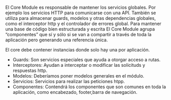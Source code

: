 	
El Core Module es responsable de mantener los servicios globales. Por ejemplo los servicios HTTP para comunicarse con una API. También se utiliza para almacenar guards, modelos y otras dependencias globales, como el interceptor http y el controlador de errores global. Para mantener una base de código bien estructurada y escrita
El Core Module agrupa “componentes” que sí y sólo si se van a compartir a través de toda la aplicación pero generando una referencia única.

El core debe contener instancias donde solo hay una por aplicación.


*   Guards: Son servicios especiales que ayuda a otorgar acceso a rutas.
*   Interceptores: Ayudan a interceptar o modificar las solicituds y respuestas http.
*   Modelos: Deberíamos poner modelos generales en el módulo.
*   Servicios: Servicios para realizar las peticiones htpp.
*   Componentes: Contendrá los componentes que son comunes en toda la aplicación, como encabezado, footer,barra de navegación.
